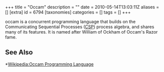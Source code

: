 +++
title = "Occam"
description = ""
date = 2010-05-14T13:03:11Z
aliases = []
[extra]
id = 6794
[taxonomies]
categories = []
tags = []
+++



occam is a concurrent programming language that builds on the Communicating Sequential Processes ([CSP](https://rosettacode.org/wiki/CSP)) process algebra, and shares many of its features. It is named after William of Ockham of Occam's Razor fame.

## See Also
*[Wikipedia:Occam Programming Language](https://en.wikipedia.org/wiki/Occam_(programming_language))

